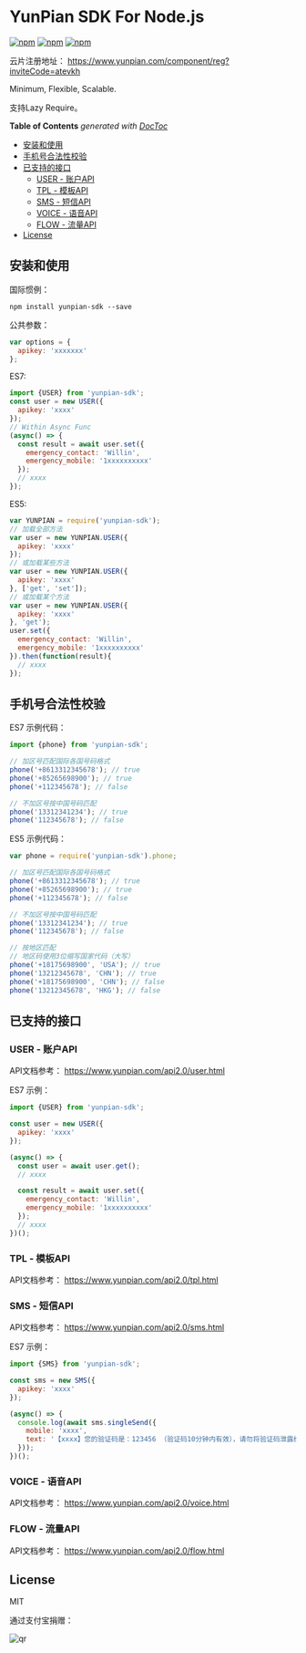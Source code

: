 # YunPian SDK For Node.js

[![npm](https://img.shields.io/npm/v/yunpian-sdk.svg?style=plastic)](https://npmjs.org/package/yunpian-sdk) [![npm](https://img.shields.io/npm/dm/yunpian-sdk.svg?style=plastic)](https://npmjs.org/package/yunpian-sdk) [![npm](https://img.shields.io/npm/dt/yunpian-sdk.svg?style=plastic)](https://npmjs.org/package/yunpian-sdk)

云片注册地址： <https://www.yunpian.com/component/reg?inviteCode=atevkh>

Minimum, Flexible, Scalable.

支持Lazy Require。


<!-- START doctoc generated TOC please keep comment here to allow auto update -->
<!-- DON'T EDIT THIS SECTION, INSTEAD RE-RUN doctoc TO UPDATE -->
**Table of Contents**  *generated with [DocToc](https://github.com/thlorenz/doctoc)*

- [安装和使用](#%E5%AE%89%E8%A3%85%E5%92%8C%E4%BD%BF%E7%94%A8)
- [手机号合法性校验](#%E6%89%8B%E6%9C%BA%E5%8F%B7%E5%90%88%E6%B3%95%E6%80%A7%E6%A0%A1%E9%AA%8C)
- [已支持的接口](#%E5%B7%B2%E6%94%AF%E6%8C%81%E7%9A%84%E6%8E%A5%E5%8F%A3)
  - [USER - 账户API](#user---%E8%B4%A6%E6%88%B7api)
  - [TPL - 模板API](#tpl---%E6%A8%A1%E6%9D%BFapi)
  - [SMS - 短信API](#sms---%E7%9F%AD%E4%BF%A1api)
  - [VOICE - 语音API](#voice---%E8%AF%AD%E9%9F%B3api)
  - [FLOW - 流量API](#flow---%E6%B5%81%E9%87%8Fapi)
- [License](#license)

<!-- END doctoc generated TOC please keep comment here to allow auto update -->


## 安装和使用

国际惯例：

```
npm install yunpian-sdk --save
```

公共参数：

```js
var options = {
  apikey: 'xxxxxxx'
};
```

ES7:

```js
import {USER} from 'yunpian-sdk';
const user = new USER({
  apikey: 'xxxx'
});
// Within Async Func
(async() => {
  const result = await user.set({
    emergency_contact: 'Willin',
    emergency_mobile: '1xxxxxxxxxx'
  });
  // xxxx
});
```

ES5:

```js
var YUNPIAN = require('yunpian-sdk');
// 加载全部方法
var user = new YUNPIAN.USER({
  apikey: 'xxxx'
});
// 或加载某些方法
var user = new YUNPIAN.USER({
  apikey: 'xxxx'
}, ['get', 'set']);
// 或加载某个方法
var user = new YUNPIAN.USER({
  apikey: 'xxxx'
}, 'get');
user.set({
  emergency_contact: 'Willin',
  emergency_mobile: '1xxxxxxxxxx'
}).then(function(result){
  // xxxx
});
```

## 手机号合法性校验

ES7 示例代码：

```js
import {phone} from 'yunpian-sdk';

// 加区号匹配国际各国号码格式
phone('+8613312345678'); // true
phone('+85265698900'); // true
phone('+112345678'); // false

// 不加区号按中国号码匹配
phone('13312341234'); // true
phone('112345678'); // false
```

ES5 示例代码：

```js
var phone = require('yunpian-sdk').phone;

// 加区号匹配国际各国号码格式
phone('+8613312345678'); // true
phone('+85265698900'); // true
phone('+112345678'); // false

// 不加区号按中国号码匹配
phone('13312341234'); // true
phone('112345678'); // false

// 按地区匹配
// 地区码使用3位缩写国家代码（大写）
phone('+18175698900', 'USA'); // true
phone('13212345678', 'CHN'); // true
phone('+18175698900', 'CHN'); // false
phone('13212345678', 'HKG'); // false
```


## 已支持的接口

### USER - 账户API

API文档参考： <https://www.yunpian.com/api2.0/user.html>


ES7 示例：

```js
import {USER} from 'yunpian-sdk';

const user = new USER({
  apikey: 'xxxx'
});

(async() => {
  const user = await user.get();
  // xxxx

  const result = await user.set({
    emergency_contact: 'Willin',
    emergency_mobile: '1xxxxxxxxxx'
  });
  // xxxx
})();

```

### TPL - 模板API

API文档参考： <https://www.yunpian.com/api2.0/tpl.html>

### SMS - 短信API

API文档参考： <https://www.yunpian.com/api2.0/sms.html>

ES7 示例：

```js
import {SMS} from 'yunpian-sdk';

const sms = new SMS({
  apikey: 'xxxx'
});

(async() => {
  console.log(await sms.singleSend({
    mobile: 'xxxx',
    text: '【xxxx】您的验证码是：123456 （验证码10分钟内有效），请勿将验证码泄露给其他人。如非本人操作，请忽略本短信。'
  }));
})();

```

### VOICE - 语音API

API文档参考： <https://www.yunpian.com/api2.0/voice.html>

### FLOW - 流量API

API文档参考： <https://www.yunpian.com/api2.0/flow.html>


## License

MIT

通过支付宝捐赠：

![qr](https://cloud.githubusercontent.com/assets/1890238/15489630/fccbb9cc-2193-11e6-9fed-b93c59d6ef37.png)

